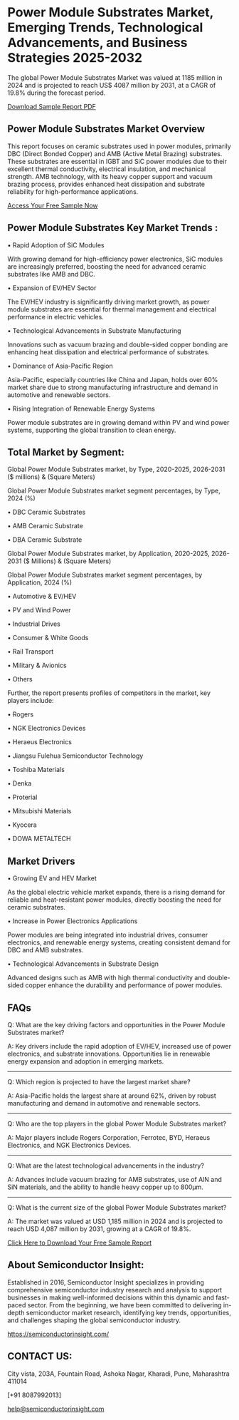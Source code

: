 <h1>Power Module Substrates Market, Emerging Trends, Technological Advancements, and Business Strategies 2025-2032</h1>

The global Power Module Substrates Market was valued at 1185 million in 2024 and is projected to reach US$ 4087 million by 2031, at a CAGR of 19.8% during the forecast period.

[Download Sample Report PDF
](https://semiconductorinsight.com/download-sample-report/?product_id=91084)

<h2>Power Module Substrates Market Overview</h2>

This report focuses on ceramic substrates used in power modules, primarily DBC (Direct Bonded Copper) and AMB (Active Metal Brazing) substrates. These substrates are essential in IGBT and SiC power modules due to their excellent thermal conductivity, electrical insulation, and mechanical strength. AMB technology, with its heavy copper support and vacuum brazing process, provides enhanced heat dissipation and substrate reliability for high-performance applications.

[Access Your Free Sample Now](https://semiconductorinsight.com/report/power-module-substrates-market-size/)

<h2>Power Module Substrates Key Market Trends  :</h2>

•	Rapid Adoption of SiC Modules

With growing demand for high-efficiency power electronics, SiC modules are increasingly preferred, boosting the need for advanced ceramic substrates like AMB and DBC.

•	Expansion of EV/HEV Sector

The EV/HEV industry is significantly driving market growth, as power module substrates are essential for thermal management and electrical performance in electric vehicles.

•	Technological Advancements in Substrate Manufacturing

Innovations such as vacuum brazing and double-sided copper bonding are enhancing heat dissipation and electrical performance of substrates.

•	Dominance of Asia-Pacific Region

Asia-Pacific, especially countries like China and Japan, holds over 60% market share due to strong manufacturing infrastructure and demand in automotive and renewable sectors.

•	Rising Integration of Renewable Energy Systems

Power module substrates are in growing demand within PV and wind power systems, supporting the global transition to clean energy.

<h2>Total Market by Segment:</h2>

Global Power Module Substrates market, by Type, 2020-2025, 2026-2031 ($ millions) & (Square Meters)

Global Power Module Substrates market segment percentages, by Type, 2024 (%)

•	DBC Ceramic Substrates

•	AMB Ceramic Substrate

•	DBA Ceramic Substrate

Global Power Module Substrates market, by Application, 2020-2025, 2026-2031 ($ Millions) & (Square Meters)

Global Power Module Substrates market segment percentages, by Application, 2024 (%)

•	Automotive & EV/HEV

•	PV and Wind Power

•	Industrial Drives

•	Consumer & White Goods

•	Rail Transport

•	Military & Avionics

•	Others

Further, the report presents profiles of competitors in the market, key players include:

•	Rogers

•	NGK Electronics Devices

•	Heraeus Electronics

•	Jiangsu Fulehua Semiconductor Technology

•	Toshiba Materials

•	Denka

•	Proterial

•	Mitsubishi Materials

•	Kyocera

•	DOWA METALTECH

<h2>Market Drivers</h2>

•	Growing EV and HEV Market

As the global electric vehicle market expands, there is a rising demand for reliable and heat-resistant power modules, directly boosting the need for ceramic substrates.

•	Increase in Power Electronics Applications

Power modules are being integrated into industrial drives, consumer electronics, and renewable energy systems, creating consistent demand for DBC and AMB substrates.

•	Technological Advancements in Substrate Design

Advanced designs such as AMB with high thermal conductivity and double-sided copper enhance the durability and performance of power modules.

<h2>FAQs</h2>

Q: What are the key driving factors and opportunities in the Power Module Substrates market?

A: Key drivers include the rapid adoption of EV/HEV, increased use of power electronics, and substrate innovations. Opportunities lie in renewable energy expansion and adoption in emerging markets.

________________________________________

Q: Which region is projected to have the largest market share?

A: Asia-Pacific holds the largest share at around 62%, driven by robust manufacturing and demand in automotive and renewable sectors.

________________________________________

Q: Who are the top players in the global Power Module Substrates market?

A: Major players include Rogers Corporation, Ferrotec, BYD, Heraeus Electronics, and NGK Electronics Devices.

________________________________________

Q: What are the latest technological advancements in the industry?

A: Advances include vacuum brazing for AMB substrates, use of AlN and SiN materials, and the ability to handle heavy copper up to 800µm.

________________________________________

Q: What is the current size of the global Power Module Substrates market?

A: The market was valued at USD 1,185 million in 2024 and is projected to reach USD 4,087 million by 2031, growing at a CAGR of 19.8%.

[Click Here to Download Your Free Sample Report 
](https://semiconductorinsight.com/download-sample-report/?product_id=91084)

<h2>About Semiconductor Insight:</h2>

Established in 2016, Semiconductor Insight specializes in providing comprehensive semiconductor industry research and analysis to support businesses in making well-informed decisions within this dynamic and fast-paced sector. From the beginning, we have been committed to delivering in-depth semiconductor market research, identifying key trends, opportunities, and challenges shaping the global semiconductor industry.

https://semiconductorinsight.com/

<h2>CONTACT US:</h2>

City vista, 203A, Fountain Road, Ashoka Nagar, Kharadi, Pune, Maharashtra 411014

[+91 8087992013]

help@semiconductorinsight.com


